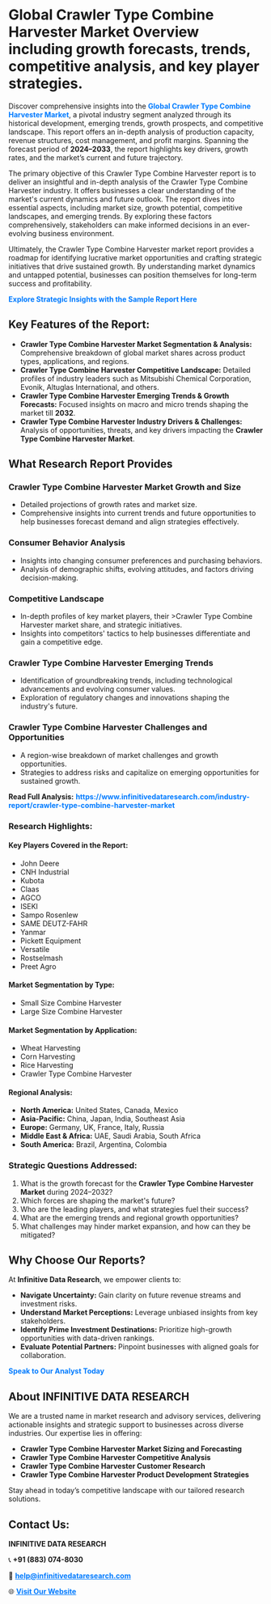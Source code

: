<h1>Global Crawler Type Combine Harvester Market Overview including growth forecasts, trends, competitive analysis, and key player strategies.</h1>
<p>
Discover comprehensive insights into the 
<a href="https://www.infinitivedataresearch.com/industry-report/crawler-type-combine-harvester-market" rel="dofollow" style="color: #007BFF; text-decoration: none;"><strong>Global Crawler Type Combine Harvester Market</strong></a>, a pivotal industry segment analyzed through its historical development, emerging trends, growth prospects, and competitive landscape. This report offers an in-depth analysis of production capacity, revenue structures, cost management, and profit margins. Spanning the forecast period of <strong>2024–2033</strong>, the report highlights key drivers, growth rates, and the market’s current and future trajectory.
</p>
<p>
The primary objective of this Crawler Type Combine Harvester report is to deliver an insightful and in-depth analysis of the Crawler Type Combine Harvester industry. It offers businesses a clear understanding of the market's current dynamics and future outlook. The report dives into essential aspects, including market size, growth potential, competitive landscapes, and emerging trends. By exploring these factors comprehensively, stakeholders can make informed decisions in an ever-evolving business environment.
</p>
<p>
Ultimately, the Crawler Type Combine Harvester market report provides a roadmap for identifying lucrative market opportunities and crafting strategic initiatives that drive sustained growth. By understanding market dynamics and untapped potential, businesses can position themselves for long-term success and profitability.
</p>
<p>
<a href="https://www.infinitivedataresearch.com/request-sample/reportId=103771" style="color: #007BFF; text-decoration: none;"><strong>Explore Strategic Insights with the Sample Report Here</strong></a>
</p>

<h2>Key Features of the Report:</h2>
<ul>
<li><strong>Crawler Type Combine Harvester Market Segmentation & Analysis:</strong> Comprehensive breakdown of global market shares across product types, applications, and regions.</li>
<li><strong>Crawler Type Combine Harvester Competitive Landscape:</strong> Detailed profiles of industry leaders such as Mitsubishi Chemical Corporation, Evonik, Altuglas International, and others.</li>
<li><strong>Crawler Type Combine Harvester Emerging Trends & Growth Forecasts:</strong> Focused insights on macro and micro trends shaping the market till <strong>2032</strong>.</li>
<li><strong>Crawler Type Combine Harvester Industry Drivers & Challenges:</strong> Analysis of opportunities, threats, and key drivers impacting the <strong>Crawler Type Combine Harvester Market</strong>.</li>
</ul>

<h2>What Research Report Provides</h2>
<h3>Crawler Type Combine Harvester Market Growth and Size</h3>
<ul>
<li>Detailed projections of growth rates and market size.</li>
<li>Comprehensive insights into current trends and future opportunities to help businesses forecast demand and align strategies effectively.</li>
</ul>

<h3>Consumer Behavior Analysis</h3>
<ul>
<li>Insights into changing consumer preferences and purchasing behaviors.</li>
<li>Analysis of demographic shifts, evolving attitudes, and factors driving decision-making.</li>
</ul>

<h3>Competitive Landscape</h3>
<ul>
<li>In-depth profiles of key market players, their >Crawler Type Combine Harvester market share, and strategic initiatives.</li>
<li>Insights into competitors' tactics to help businesses differentiate and gain a competitive edge.</li>
</ul>

<h3>Crawler Type Combine Harvester Emerging Trends</h3>
<ul>
<li>Identification of groundbreaking trends, including technological advancements and evolving consumer values.</li>
<li>Exploration of regulatory changes and innovations shaping the industry's future.</li>
</ul>

<h3>Crawler Type Combine Harvester Challenges and Opportunities</h3>
<ul>
<li>A region-wise breakdown of market challenges and growth opportunities.</li>
<li>Strategies to address risks and capitalize on emerging opportunities for sustained growth.</li>
</ul>
<p><strong>Read Full Analysis:</strong> <a href="https://www.infinitivedataresearch.com/industry-report/crawler-type-combine-harvester-market" rel="dofollow" style="color: #007BFF; text-decoration: none;"><strong>https://www.infinitivedataresearch.com/industry-report/crawler-type-combine-harvester-market</strong></a></p>
<h3>Research Highlights:</h3>
<h4>Key Players Covered in the Report:</h4>
<ul><li>John Deere</li><li>CNH Industrial</li><li>Kubota</li><li>Claas</li><li>AGCO</li><li>ISEKI</li><li>Sampo Rosenlew</li><li>SAME DEUTZ-FAHR</li><li>Yanmar</li><li>Pickett Equipment</li><li>Versatile</li><li>Rostselmash</li><li>Preet Agro</li></ul>
<h4>Market Segmentation by Type:</h4>
<ul><li>Small Size Combine Harvester</li><li>Large Size Combine Harvester</li></ul>
<h4>Market Segmentation by Application:</h4>
<ul><li>Wheat Harvesting</li><li>Corn Harvesting</li><li>Rice Harvesting</li><li>Crawler Type Combine Harvester</li></ul>

<h4>Regional Analysis:</h4>
<ul>
<li><strong>North America:</strong> United States, Canada, Mexico</li>
<li><strong>Asia-Pacific:</strong> China, Japan, India, Southeast Asia</li>
<li><strong>Europe:</strong> Germany, UK, France, Italy, Russia</li>
<li><strong>Middle East & Africa:</strong> UAE, Saudi Arabia, South Africa</li>
<li><strong>South America:</strong> Brazil, Argentina, Colombia</li>
</ul>

<h3>Strategic Questions Addressed:</h3>
<ol>
<li>What is the growth forecast for the <strong>Crawler Type Combine Harvester Market</strong> during 2024–2032?</li>
<li>Which forces are shaping the market's future?</li>
<li>Who are the leading players, and what strategies fuel their success?</li>
<li>What are the emerging trends and regional growth opportunities?</li>
<li>What challenges may hinder market expansion, and how can they be mitigated?</li>
</ol>

<h2>Why Choose Our Reports?</h2>
<p>At <strong>Infinitive Data Research</strong>, we empower clients to:</p>
<ul>
<li><strong>Navigate Uncertainty:</strong> Gain clarity on future revenue streams and investment risks.</li>
<li><strong>Understand Market Perceptions:</strong> Leverage unbiased insights from key stakeholders.</li>
<li><strong>Identify Prime Investment Destinations:</strong> Prioritize high-growth opportunities with data-driven rankings.</li>
<li><strong>Evaluate Potential Partners:</strong> Pinpoint businesses with aligned goals for collaboration.</li>
</ul>
<p><a href="https://www.infinitivedataresearch.com/industry-report/crawler-type-combine-harvester-market" rel="dofollow" style="color: #007BFF; text-decoration: none;"><strong>Speak to Our Analyst Today</strong></a></p>

<h2>About INFINITIVE DATA RESEARCH</h2>
<p>We are a trusted name in market research and advisory services, delivering actionable insights and strategic support to businesses across diverse industries. Our expertise lies in offering:</p>
<ul>
<li><strong>Crawler Type Combine Harvester Market Sizing and Forecasting</strong></li>
<li><strong>Crawler Type Combine Harvester Competitive Analysis</strong></li>
<li><strong>Crawler Type Combine Harvester Customer Research</strong></li>
<li><strong>Crawler Type Combine Harvester Product Development Strategies</strong></li>
</ul>
<p>Stay ahead in today’s competitive landscape with our tailored research solutions.</p>

<h2>Contact Us:</h2>
<p><strong>INFINITIVE DATA RESEARCH</strong></p>
<p>📞 <strong>+91 (883) 074-8030</strong></p>
<p>📧 <strong><a href="mailto:help@infinitivedataresearch.com" style="color: #007BFF;">help@infinitivedataresearch.com</a></strong></p>
<p>🌐 <strong><a href="https://www.infinitivedataresearch.com" rel="dofollow" style="color: #007BFF;">Visit Our Website</a></strong></p>